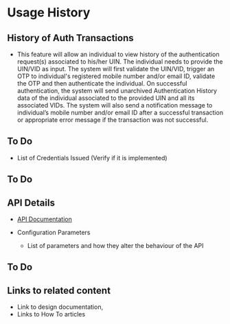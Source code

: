 # Usage History

## History of Auth Transactions
* This feature will allow an individual to view history of the authentication request(s) associated to his/her UIN. The individual needs to provide the UIN/VID as input. The system will first validate the UIN/VID, trigger an OTP to individual's registered mobile number and/or email ID, validate the OTP and then authenticate the individual. On successful authentication, the system will send unarchived Authentication History data of the individual associated to the provided UIN and all its associated VIDs. The system will also send a notification message to individual’s mobile number and/or email ID after a successful transaction or appropriate error message if the transaction was not successful.

## To Do
* List of Credentials Issued (Verify if it is implemented)

## To Do
## API Details
* [API Documentation](https://nayakrounak.gitbook.io/mosip-docs/v/1.2.0/modules/identity-services/resident-services/Resident-Service-API-Documentation.md)

* Configuration Parameters
    * List of parameters and how they alter the behaviour of the API
## To Do
## Links to related content
* Link to design documentation,
* Links to How To articles
